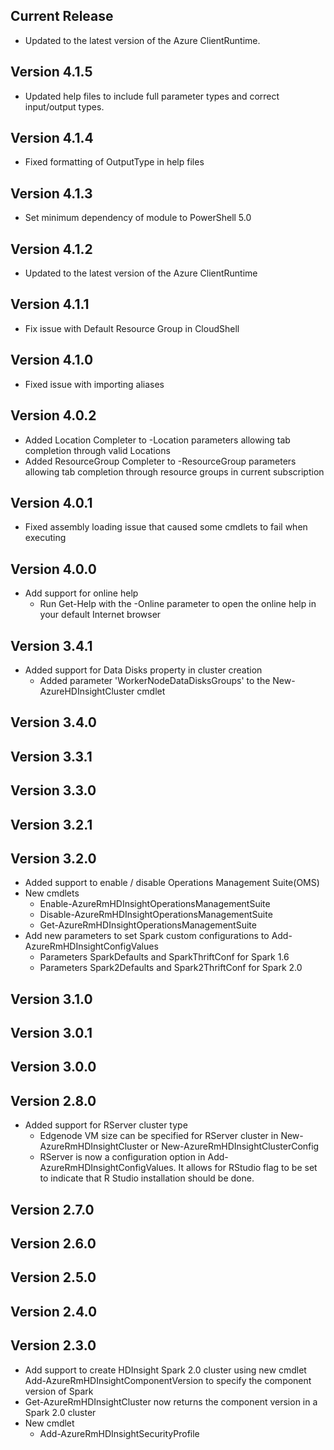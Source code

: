 <!--
    Please leave this section at the top of the change log.

    Changes for the current release should go under the section titled "Current Release", and should adhere to the following format:

    ## Current Release
    * Overview of change #1
        - Additional information about change #1
    * Overview of change #2
        - Additional information about change #2
        - Additional information about change #2
    * Overview of change #3
    * Overview of change #4
        - Additional information about change #4

    ## YYYY.MM.DD - Version X.Y.Z (Previous Release)
    * Overview of change #1
        - Additional information about change #1
-->
## Current Release
* Updated to the latest version of the Azure ClientRuntime.

## Version 4.1.5
* Updated help files to include full parameter types and correct input/output types.

## Version 4.1.4
* Fixed formatting of OutputType in help files

## Version 4.1.3
* Set minimum dependency of module to PowerShell 5.0

## Version 4.1.2
* Updated to the latest version of the Azure ClientRuntime

## Version 4.1.1
* Fix issue with Default Resource Group in CloudShell

## Version 4.1.0
* Fixed issue with importing aliases

## Version 4.0.2
* Added Location Completer to -Location parameters allowing tab completion through valid Locations
* Added ResourceGroup Completer to -ResourceGroup parameters allowing tab completion through resource groups in current subscription

## Version 4.0.1
* Fixed assembly loading issue that caused some cmdlets to fail when executing

## Version 4.0.0
* Add support for online help
    - Run Get-Help with the -Online parameter to open the online help in your default Internet browser

## Version 3.4.1
* Added support for Data Disks property in cluster creation
    - Added parameter 'WorkerNodeDataDisksGroups' to the New-AzureHDInsightCluster cmdlet

## Version 3.4.0

## Version 3.3.1

## Version 3.3.0

## Version 3.2.1

## Version 3.2.0
* Added support to enable / disable Operations Management Suite(OMS)
* New cmdlets
    - Enable-AzureRmHDInsightOperationsManagementSuite
    - Disable-AzureRmHDInsightOperationsManagementSuite
    - Get-AzureRmHDInsightOperationsManagementSuite
* Add new parameters to set Spark custom configurations to Add-AzureRmHDInsightConfigValues
    - Parameters SparkDefaults and SparkThriftConf for Spark 1.6
    - Parameters Spark2Defaults and Spark2ThriftConf for Spark 2.0

## Version 3.1.0

## Version 3.0.1

## Version 3.0.0

## Version 2.8.0
* Added support for RServer cluster type
    - Edgenode VM size can be specified for RServer cluster in New-AzureRmHDInsightCluster or New-AzureRmHDInsightClusterConfig
    - RServer is now a configuration option in Add-AzureRmHDInsightConfigValues. It allows for RStudio flag to be set to indicate that R Studio installation should be done.

## Version 2.7.0

## Version 2.6.0

## Version 2.5.0

## Version 2.4.0

## Version 2.3.0
* Add support to create HDInsight Spark 2.0 cluster using new cmdlet Add-AzureRmHDInsightComponentVersion to specify the component version of Spark
* Get-AzureRmHDInsightCluster now returns the component version in a Spark 2.0 cluster
* New cmdlet
    - Add-AzureRmHDInsightSecurityProfile
